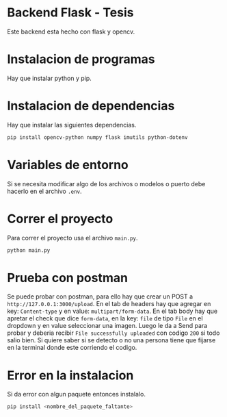 # Backend Flask - Tesis
Este backend esta hecho con flask y opencv.

# Instalacion de programas
Hay que instalar python y pip.

# Instalacion de dependencias
Hay que instalar las siguientes dependencias.
```bash
pip install opencv-python numpy flask imutils python-dotenv
```

# Variables de entorno
Si se necesita modificar algo de los archivos o modelos o puerto debe hacerlo en el archivo `.env`.

# Correr el proyecto
Para correr el proyecto usa el archivo `main.py`.
```bash
python main.py
```

# Prueba con postman
Se puede probar con postman, para ello hay que crear un POST a `http://127.0.0.1:3000/upload`.
En el tab de headers hay que agregar en key: `Content-type` y en value: `multipart/form-data`.
En el tab body hay que apretar el check que dice `form-data`, en la key: `file` de tipo `File` en el dropdown y en value seleccionar una imagen.
Luego le da a Send para probar y deberia recibir `File successfully uploaded` con codigo `200` si todo salio bien.
Si quiere saber si se detecto o no una persona tiene que fijarse en la terminal donde este corriendo el codigo.

# Error en la instalacion
Si da error con algun paquete entonces instalalo.
```bash
pip install <nombre_del_paquete_faltante>
```
